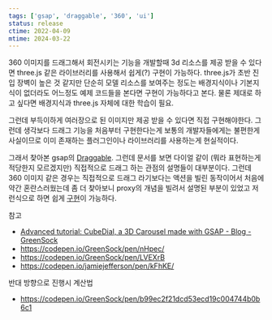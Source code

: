 ```yaml
---
tags: ['gsap', 'draggable', '360', 'ui']
status: release
ctime: 2022-04-09
mtime: 2024-03-22
---
```


360 이미지를 드래그해서 회전시키는 기능을 개발할때 3d 리소스를 제공 받을 수 있다면 three.js 같은 라이브러리를 사용해서 쉽게(?) 구현이 가능하다. three.js가 초반 진입 장벽이 높은 것 같지만 단순히 모델 리소스를 보여주는 정도는 배경지식이나 기본지식이 없더라도 어느정도 예제 코드들을 본다면 구현이 가능하다고 본다. 물론 제대로 하고 싶다면 배경지식과 three.js 자체에 대한 학습이 필요.

그런데 부득이하게 여러장으로 된 이미지만 제공 받을 수 있다면 직접 구현해야한다. 그런데 생각보다 드래그 기능을 처음부터 구현한다는게 보통의 개발자들에게는 불편한게 사실이므로 이미 존재하는 플러그인이나 라이브러리를 사용하는게 현실적이다.

그래서 찾아본 gsap의 [Draggable](https://greensock.com/draggable/). 그런데 문서를 보면 다이얼 같이 (뭐라 표현하는게 적당한지 모르겠지만) 직접적으로 드래그 하는 관점의 설명들이 대부분이다. 그런데 360 이미지 같은 경우는 직접적으로 드래그 라기보다는 액션을 빌린 동작이어서 처음에 약간 혼란스러웠는데 좀 더 찾아보니 proxy의 개념을 빌려서 설명된 부분이 있었고 저런식으로 하면 쉽게 [구현](https://codepen.io/eunsoolee/pen/BaZwxoO)이 가능하다.

참고

- [Advanced tutorial: CubeDial, a 3D Carousel made with GSAP - Blog - GreenSock](https://greensock.com/cube-dial-tutorial)
- https://codepen.io/GreenSock/pen/nHpec/
- https://codepen.io/GreenSock/pen/LVEXrB
- https://codepen.io/jamiejefferson/pen/kFhKE/

반대 방향으로 진행시 계산법

- https://codepen.io/GreenSock/pen/b99ec2f21dcd53ecd19c004744b0b6c1
